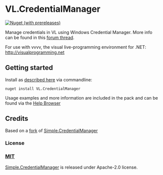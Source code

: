 # VL.CredentialManager
[![Nuget (with prereleases)](https://img.shields.io/nuget/vpre/VL.Addons?style=flat-square)](https://www.nuget.org/packages/VL.CredentialManager)

Manage credentials in VL using Windows Credential Manager.
More info can be found in this [forum thread](https://forum.vvvv.org/t/vl-credentialmanager-a-way-to-store-passwords-on-windows/22658/1).


For use with vvvv, the visual live-programming environment for .NET: 
http://visualprogramming.net

## Getting started
Install as [described here](https://thegraybook.vvvv.org/reference/hde/managing-nugets.html) via commandline:

`nuget install VL.CredentialManager`

Usage examples and more information are included in the pack and can be found via the [Help Browser](https://thegraybook.vvvv.org/reference/hde/findinghelp.html)

## Credits
Based on a [fork](https://github.com/bj-rn/Simple.CredentialManager) of [Simple.CredentialManager](https://github.com/spolnik/Simple.CredentialsManager)

### License

### [MIT](https://github.com/bj-rn/VL.CredentialManager/blob/main/LICENSE)
[Simple.CredentialManager](https://github.com/spolnik/Simple.CredentialsManager/blob/master/LICENSE) is released under Apache-2.0 license.


